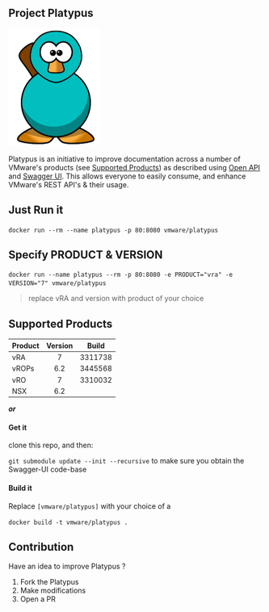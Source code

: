 ## Project Platypus
![](platypus.jpg)

Platypus is an initiative to improve documentation across a number of VMware's products (see [Supported Products](#supported-products)) as described using [Open API](https://openapis.org/) and [Swagger UI](http://swagger.io/swagger-ui/). This allows everyone to easily consume, and enhance VMware's REST API's & their usage.

## Just Run it

`docker run --rm --name platypus -p 80:8080 vmware/platypus`

## Specify PRODUCT & VERSION

`docker run --name platypus --rm -p 80:8080 -e PRODUCT="vra" -e VERSION="7" vmware/platypus`

> replace vRA and version with product of your choice

## Supported Products

| Product       | Version       | Build   |
| ------------- | :---:         | :---:   |
| vRA           | 7             | 3311738 |
| vROPs         | 6.2           | 3445568 |
| vRO           | 7             | 3310032 |
| NSX			| 6.2			| 		  |


_**or**_

#### Get it

clone this repo, and then:

`git submodule update --init --recursive` to make sure you obtain the Swagger-UI code-base

#### Build it

Replace `[vmware/platypus]` with your choice of a

`docker build -t vmware/platypus .`


## Contribution

Have an idea to improve Platypus ?

1. Fork the Platypus
2. Make modifications
3. Open a PR